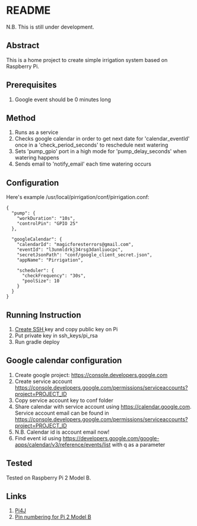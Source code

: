 # README #
N.B. This is still under development.

## Abstract ##
This is a home project to create simple irrigation system based on Raspberry Pi.

## Prerequisites ##
1. Google event should be 0 minutes long

## Method ##
1. Runs as a service
2. Checks google calendar in order to get next date for 'calendar_eventId' once in a 'check_period_seconds' to reschedule next watering
3. Sets 'pump_gpio' port in a high mode for 'pump_delay_seconds' when watering happens
4. Sends email to 'notify_email' each time watering occurs

## Configuration ##
Here's example /usr/local/pirrigation/conf/pirrigation.conf:

```
{
  "pump": {
    "workDuration": "10s",
    "controlPin": "GPIO 25"
  },

  "googleCalendar": {
    "calendarId": "magicforesterrors@gmail.com",
    "eventId": "l3unmldrkj34rsg3danliuocpc",
    "secretJsonPath": "conf/google_client_secret.json",
    "appName": "Pirrigation",

    "scheduler": {
      "checkFrequency": "30s",
      "poolSize": 10
    }
  }
}
```

## Running Instruction ##
1. [ Create SSH ](http://www.linuxproblem.org/art_9.html) key and copy public key on Pi
2. Put private key in ssh_keys/pi_rsa
3. Run gradle deploy

## Google calendar configuration ##
1. Create google project: https://console.developers.google.com
2. Create service account https://console.developers.google.com/permissions/serviceaccounts?project=PROJECT_ID
3. Copy service account key to conf folder
4. Share calendar with service account using https://calendar.google.com. Service account email can be found in https://console.developers.google.com/permissions/serviceaccounts?project=PROJECT_ID
5. N.B. Calendar id is account email now!
6. Find event id using https://developers.google.com/google-apps/calendar/v3/reference/events/list with q as a parameter

## Tested ##
Tested on Raspberry Pi 2 Model B.

## Links ##
1. [ Pi4J ](http://pi4j.com/)
2. [ Pin numbering for Pi 2 Model B ](http://pi4j.com/pins/model-2b-rev1.html)